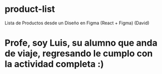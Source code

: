 # product-list
Lista de Productos desde un Diseño en Figma (React + Figma) (David)

# Profe, soy Luis, su alumno que anda de viaje, regresando le cumplo con la actividad completa :)
